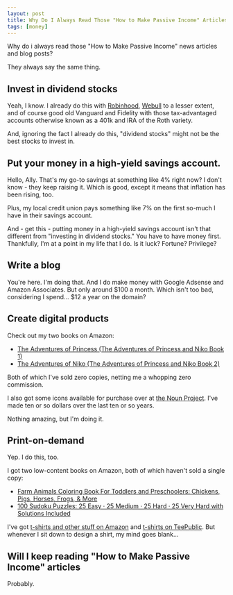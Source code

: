 ```yaml
---
layout: post
title: Why Do I Always Read Those "How to Make Passive Income" Articles
tags: [money]
---
```


Why do i always read those "How to Make Passive Income" news articles and blog posts?

They always say the same thing.

## Invest in dividend stocks

Yeah, I know. I already do this with [Robinhood](https://www.joehxblog.com/robinhood/), [Webull](https://www.joehxblog.com/webull/) to a lesser extent, and of course good old Vanguard and Fidelity with those tax-advantaged accounts otherwise known as a 401k and IRA of the Roth variety.

And, ignoring the fact I already do this, "dividend stocks" might not be the best stocks to invest in.

## Put your money in a high-yield savings account.

Hello, Ally. That's my go-to savings at something like 4% right now? I don't know - they keep raising it. Which is good, except it means that inflation has been rising, too.

Plus, my local credit union pays something like 7% on the first so-much I have in their savings account.

And - get this - putting money in a high-yield savings account isn't that different from "investing in dividend stocks." You have to have money first. Thankfully, I'm at a point in my life that I do. Is it luck? Fortune? Privilege?

## Write a blog

You're here. I'm doing that. And I do make money with Google Adsense and Amazon Associates. But only around $100 a month. Which isn't too bad, considering I spend... $12 a year on the domain?

## Create digital products

Check out my two books on Amazon:

* [The Adventures of Princess (The Adventures of Princess and Niko Book 1)](https://www.amazon.com/Adventures-Princess-Niko-Book-ebook/dp/B07M68STB4/?tag=hendrixjoseph-20)
* [The Adventures of Niko (The Adventures of Princess and Niko Book 2)](https://www.amazon.com/Adventures-Niko-Princess-Book-ebook/dp/B07SRJTTMW/?tag=hendrixjoseph-20)

Both of which I've sold zero copies, netting me a whopping zero commission.

I also got some icons available for purchase over at [the Noun Project](https://thenounproject.com/joehx/). I've made ten or so dollars over the last ten or so years.

Nothing amazing, but I'm doing it.

## Print-on-demand

Yep. I do this, too.

I got two low-content books on Amazon, both of which haven't sold a single copy:

* [Farm Animals Coloring Book For Toddlers and Preschoolers: Chickens, Pigs, Horses, Frogs, & More](https://www.amazon.com/Farm-Animals-Coloring-Toddlers-Preschoolers/dp/B0BJ7XVL9D/?tag=hendrixjoseph-20)
* [100 Sudoku Puzzles: 25 Easy · 25 Medium · 25 Hard · 25 Very Hard with Solutions Included](https://www.amazon.com/100-Sudoku-Puzzles-Solutions-Included/dp/1707062951/?tag=hendrixjoseph-20)

I've got [t-shirts and other stuff on Amazon](https://www.amazon.com/s?k=joehx&tag-hendrixjoseph-20) and [t-shirts on TeePublic](https://www.teepublic.com/user/joehx). But whenever I sit down to design a shirt, my mind goes blank...

## Will I keep reading "How to Make Passive Income" articles

Probably.
